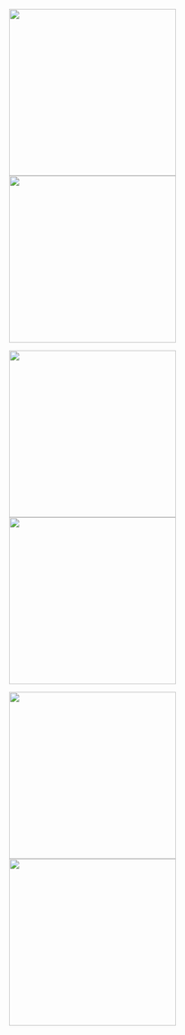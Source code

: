 
<p width="100%" align="center" display="flex" justify-content="center" gap="20px">
  <img src="https://github.com/Nikditten/TimePal/assets/48121115/588ea959-f69c-464e-b15b-a38c10eb8048" width="300" />
  <img src="https://github.com/Nikditten/TimePal/assets/48121115/3f27d44e-d3e1-4226-8fc6-29aa92b945cf" width="300" />
</p>

<p align="center">
  <img src="https://github.com/Nikditten/TimePal/assets/48121115/3892bdc0-a622-48e7-a51e-c3c122af34b3" width="300" />
  <img src="https://github.com/Nikditten/TimePal/assets/48121115/1a3123fa-f8c3-4e97-8d89-7cfaf1eb473a" width="300" />
</p>

<p align="center">
  <img src="https://github.com/Nikditten/TimePal/assets/48121115/9e489ac4-09f6-4970-8755-43b628ab319a" width="300" />
  <img src="https://github.com/Nikditten/TimePal/assets/48121115/c7043b60-b638-4ecf-9de8-a2548c661582" width="300" />
</p>
